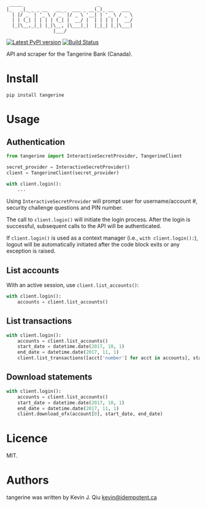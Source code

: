 ```
 _____                           _            
|_   _|_ _ _ __   __ _  ___ _ __(_)_ __   ___ 
  | |/ _` | '_ \ / _` |/ _ \ '__| | '_ \ / _ \
  | | (_| | | | | (_| |  __/ |  | | | | |  __/
  |_|\__,_|_| |_|\__, |\___|_|  |_|_| |_|\___|
                 |___/                        
```


[![Latest PyPI version](https://img.shields.io/pypi/v/tangerine.svg)](https://pypi.python.org/pypi/tangerine)
[![Build Status](https://travis-ci.org/kevinjqiu/tangerine.svg?branch=master)](https://travis-ci.org/kevinjqiu/tangerine)

API and scraper for the Tangerine Bank (Canada).

Install
=======

    pip install tangerine

Usage
=====

Authentication
--------------

```python
from tangerine import InteractiveSecretProvider, TangerineClient

secret_provider = InteractiveSecretProvider()
client = TangerineClient(secret_provider)

with client.login():
    ...

```

Using `InteractiveSecretProvider` will prompt user for username/account #, security challenge questions and PIN number.

The call to `client.login()` will initiate the login process. After the login is successful, subsequent calls to the API will be authenticated.

If `client.login()` is used as a context manager (i.e., `with client.login():`), logout will be automatically initiated after the code block exits
or any exception is raised.

List accounts
-------------

With an active session, use `client.list_accounts()`:

```python
with client.login():
    accounts = client.list_accounts()
```

List transactions
-----------------

```python
with client.login():
    accounts = client.list_accounts()
    start_date = datetime.date(2017, 10, 1)
    end_date = datetime.date(2017, 11, 1)
    client.list_transactions([acct['number'] for acct in accounts], start_date, end_date)
```

Download statements
-------------------

```python
with client.login():
    accounts = client.list_accounts()
    start_date = datetime.date(2017, 10, 1)
    end_date = datetime.date(2017, 11, 1)
    client.download_ofx(account[0], start_date, end_date)
```


Licence
=======

MIT.


Authors
=======

tangerine was written by Kevin J. Qiu <kevin@idempotent.ca>
